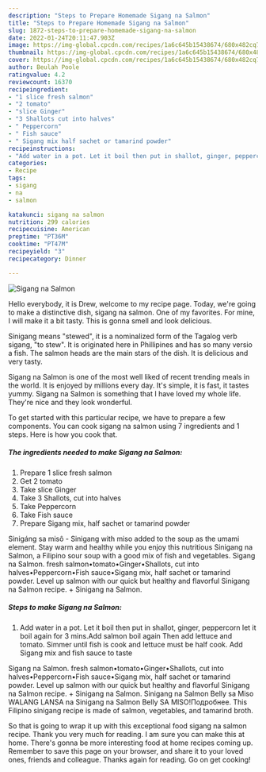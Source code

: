 ```yaml
---
description: "Steps to Prepare Homemade Sigang na Salmon"
title: "Steps to Prepare Homemade Sigang na Salmon"
slug: 1872-steps-to-prepare-homemade-sigang-na-salmon
date: 2022-01-24T20:11:47.903Z
image: https://img-global.cpcdn.com/recipes/1a6c645b15438674/680x482cq70/sigang-na-salmon-recipe-main-photo.jpg
thumbnail: https://img-global.cpcdn.com/recipes/1a6c645b15438674/680x482cq70/sigang-na-salmon-recipe-main-photo.jpg
cover: https://img-global.cpcdn.com/recipes/1a6c645b15438674/680x482cq70/sigang-na-salmon-recipe-main-photo.jpg
author: Beulah Poole
ratingvalue: 4.2
reviewcount: 16370
recipeingredient:
- "1 slice fresh salmon"
- "2 tomato"
- "slice Ginger"
- "3 Shallots cut into halves"
- " Peppercorn"
- " Fish sauce"
- " Sigang mix half sachet or tamarind powder"
recipeinstructions:
- "Add water in a pot. Let it boil then put in shallot, ginger, peppercorn let it boil again for 3 mins.Add salmon boil again Then add lettuce and tomato. Simmer until fish is cook and lettuce must be half cook. Add Sigang mix and fish sauce to taste"
categories:
- Recipe
tags:
- sigang
- na
- salmon

katakunci: sigang na salmon 
nutrition: 299 calories
recipecuisine: American
preptime: "PT36M"
cooktime: "PT47M"
recipeyield: "3"
recipecategory: Dinner

---
```



![Sigang na Salmon](https://img-global.cpcdn.com/recipes/1a6c645b15438674/680x482cq70/sigang-na-salmon-recipe-main-photo.jpg)

Hello everybody, it is Drew, welcome to my recipe page. Today, we're going to make a distinctive dish, sigang na salmon. One of my favorites. For mine, I will make it a bit tasty. This is gonna smell and look delicious.

Sinigang means &#34;stewed&#34;, it is a nominalized form of the Tagalog verb sigang, &#34;to stew&#34;. It is originated here in Phillipines and has so many versio a fish. The salmon heads are the main stars of the dish. It is delicious and very tasty.

Sigang na Salmon is one of the most well liked of recent trending meals in the world. It is enjoyed by millions every day. It's simple, it is fast, it tastes yummy. Sigang na Salmon is something that I have loved my whole life. They're nice and they look wonderful.


To get started with this particular recipe, we have to prepare a few components. You can cook sigang na salmon using 7 ingredients and 1 steps. Here is how you cook that.

<!--inarticleads1-->

##### The ingredients needed to make Sigang na Salmon:

1. Prepare 1 slice fresh salmon
1. Get 2 tomato
1. Take slice Ginger
1. Take 3 Shallots, cut into halves
1. Take  Peppercorn
1. Take  Fish sauce
1. Prepare  Sigang mix, half sachet or tamarind powder


Sinigáng sa misô - Sinigang with miso added to the soup as the umami element. Stay warm and healthy while you enjoy this nutritious Sinigang na Salmon, a Filipino sour soup with a good mix of fish and vegetables. Sigang na Salmon. fresh salmon•tomato•Ginger•Shallots, cut into halves•Peppercorn•Fish sauce•Sigang mix, half sachet or tamarind powder. Level up salmon with our quick but healthy and flavorful Sinigang na Salmon recipe. + Sinigang na Salmon. 

<!--inarticleads2-->

##### Steps to make Sigang na Salmon:

1. Add water in a pot. Let it boil then put in shallot, ginger, peppercorn let it boil again for 3 mins.Add salmon boil again Then add lettuce and tomato. Simmer until fish is cook and lettuce must be half cook. Add Sigang mix and fish sauce to taste


Sigang na Salmon. fresh salmon•tomato•Ginger•Shallots, cut into halves•Peppercorn•Fish sauce•Sigang mix, half sachet or tamarind powder. Level up salmon with our quick but healthy and flavorful Sinigang na Salmon recipe. + Sinigang na Salmon. Sinigang na Salmon Belly sa Miso WALANG LANSA na Sinigang na Salmon Belly SA MISO!Подробнее. This Filipino sinigang recipe is made of salmon, vegetables, and tamarind broth. 

So that is going to wrap it up with this exceptional food sigang na salmon recipe. Thank you very much for reading. I am sure you can make this at home. There's gonna be more interesting food at home recipes coming up. Remember to save this page on your browser, and share it to your loved ones, friends and colleague. Thanks again for reading. Go on get cooking!
